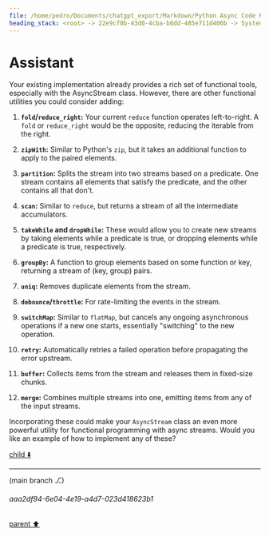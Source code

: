 ```yaml
---
file: /home/pedro/Documents/chatgpt_export/Markdown/Python Async Code Review.md
heading_stack: <root> -> 22e9cf0b-43d0-4cba-b6dd-485e711d406b -> System -> 8c4249b6-2feb-4974-82e2-5202ef7ebb86 -> System -> aaa255dc-4cd2-4201-aa1b-3acbcd5264eb -> User -> 010bb377-54fe-4294-993d-db25e5599734 -> Assistant -> Main Components: -> Some Points to Consider: -> aaa2d4ed-07b8-4361-b256-cd31a20ad6aa -> User -> 92304192-39de-46c9-a2fc-b0c0599329f9 -> System -> a9ae2de4-9804-429a-8d65-f970d87d1ae4 -> Assistant
---
```

# Assistant

Your existing implementation already provides a rich set of functional tools, especially with the AsyncStream class. However, there are other functional utilities you could consider adding:

1. **`fold`/`reduce_right`:** Your current `reduce` function operates left-to-right. A `fold` or `reduce_right` would be the opposite, reducing the iterable from the right.

2. **`zipWith`:** Similar to Python's `zip`, but it takes an additional function to apply to the paired elements.

3. **`partition`:** Splits the stream into two streams based on a predicate. One stream contains all elements that satisfy the predicate, and the other contains all that don't.

4. **`scan`:** Similar to `reduce`, but returns a stream of all the intermediate accumulators.

5. **`takeWhile` and `dropWhile`:** These would allow you to create new streams by taking elements while a predicate is true, or dropping elements while a predicate is true, respectively.

6. **`groupBy`:** A function to group elements based on some function or key, returning a stream of (key, group) pairs.

7. **`uniq`:** Removes duplicate elements from the stream.

8. **`debounce`/`throttle`:** For rate-limiting the events in the stream.

9. **`switchMap`:** Similar to `flatMap`, but cancels any ongoing asynchronous operations if a new one starts, essentially "switching" to the new operation.

10. **`retry`:** Automatically retries a failed operation before propagating the error upstream.

11. **`buffer`:** Collects items from the stream and releases them in fixed-size chunks.

12. **`merge`:** Combines multiple streams into one, emitting items from any of the input streams.

Incorporating these could make your `AsyncStream` class an even more powerful utility for functional programming with async streams. Would you like an example of how to implement any of these?

[child ⬇️](#aaa2df94-6e04-4e19-a4d7-023d418623b1)

---

(main branch ⎇)
###### aaa2df94-6e04-4e19-a4d7-023d418623b1
[parent ⬆️](#a9ae2de4-9804-429a-8d65-f970d87d1ae4)
